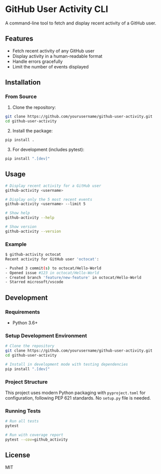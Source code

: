 # GitHub User Activity CLI

A command-line tool to fetch and display recent activity of a GitHub user.

## Features

- Fetch recent activity of any GitHub user
- Display activity in a human-readable format
- Handle errors gracefully
- Limit the number of events displayed

## Installation

### From Source

1. Clone the repository:
```bash
git clone https://github.com/yourusername/github-user-activity.git
cd github-user-activity
```

2. Install the package:
```bash
pip install .
```

3. For development (includes pytest):
```bash
pip install ".[dev]"
```

## Usage

```bash
# Display recent activity for a GitHub user
github-activity <username>

# Display only the 5 most recent events
github-activity <username> --limit 5

# Show help
github-activity --help

# Show version
github-activity --version
```

### Example

```bash
$ github-activity octocat
Recent activity for GitHub user 'octocat':

- Pushed 3 commit(s) to octocat/Hello-World
- Opened issue #123 in octocat/Hello-World
- Created branch 'feature/new-feature' in octocat/Hello-World
- Starred microsoft/vscode
```

## Development

### Requirements

- Python 3.6+

### Setup Development Environment

```bash
# Clone the repository
git clone https://github.com/yourusername/github-user-activity.git
cd github-user-activity

# Install in development mode with testing dependencies
pip install ".[dev]"
```

### Project Structure

This project uses modern Python packaging with `pyproject.toml` for configuration, following PEP 621 standards. No `setup.py` file is needed.

### Running Tests

```bash
# Run all tests
pytest

# Run with coverage report
pytest --cov=github_activity
```

## License

MIT